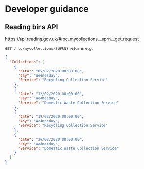# Developer guidance

## Reading bins API

<https://api.reading.gov.uk/#rbc_mycollections__uprn__get_request>

`GET /rbc/mycollections/{UPRN}` returns e.g.

```json
{
  "Collections": [
    {
      "Date": "05/02/2020 00:00:00",
      "Day": "Wednesday",
      "Service": "Recycling Collection Service"
    },
    {
      "Date": "12/02/2020 00:00:00",
      "Day": "Wednesday",
      "Service": "Domestic Waste Collection Service"
    },
    {
      "Date": "19/02/2020 00:00:00",
      "Day": "Wednesday",
      "Service": "Recycling Collection Service"
    },
    {
      "Date": "26/02/2020 00:00:00",
      "Day": "Wednesday",
      "Service": "Domestic Waste Collection Service"
    }
  ]
}
```
